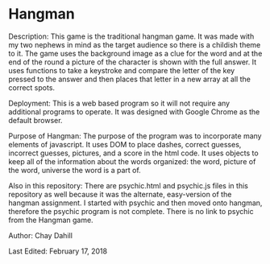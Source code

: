 # Hangman
Description:
This game is the traditional hangman game.  It was made with my two nephews in mind as the target audience so there is a childish theme to it.  The game uses the background image as a clue for the word and at the end of the round a picture of the character is shown with the full answer.  It uses functions to take a keystroke and compare the letter of the key pressed to the answer and then places that letter in a new array at all the correct spots.

Deployment:
This is a web based program so it will not require any additional programs to operate.  It was designed with Google Chrome as the default browser.

Purpose of Hangman:
The purpose of the program was to incorporate many elements of javascript.  It uses DOM to place dashes, correct guesses, incorrect guesses, pictures, and a score in the html code.  It uses objects to keep all of the information about the words organized: the word, picture of the word, universe the word is a part of.

Also in this repository:
There are psychic.html and psychic.js files in this repository as well because it was the alternate, easy-version of the hangman assignment.  I started with psychic and then moved onto hangman, therefore the psychic program is not complete.  There is no link to psychic from the Hangman game.

Author:
Chay Dahill

Last Edited: February 17, 2018
